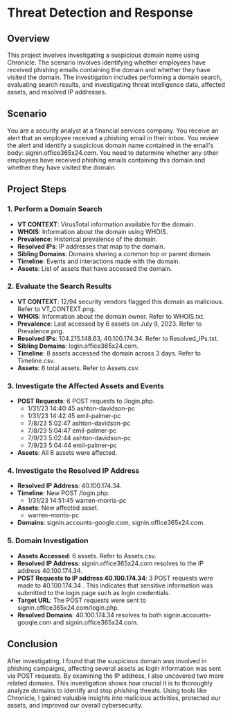 # Threat Detection and Response

## Overview
This project involves investigating a suspicious domain name using Chronicle. The scenario involves identifying whether employees have received phishing emails containing the domain and whether they have visited the domain. The investigation includes performing a domain search, evaluating search results, and investigating threat intelligence data, affected assets, and resolved IP addresses.

## Scenario
You are a security analyst at a financial services company. You receive an alert that an employee received a phishing email in their inbox. You review the alert and identify a suspicious domain name contained in the email's body: signin.office365x24.com. You need to determine whether any other employees have received phishing emails containing this domain and whether they have visited the domain.

## Project Steps

### 1. Perform a Domain Search
- **VT CONTEXT**: VirusTotal information available for the domain.
- **WHOIS**: Information about the domain using WHOIS.
- **Prevalence**: Historical prevalence of the domain.
- **Resolved IPs**: IP addresses that map to the domain.
- **Sibling Domains**: Domains sharing a common top or parent domain.
- **Timeline**: Events and interactions made with the domain.
- **Assets**: List of assets that have accessed the domain.

### 2. Evaluate the Search Results
- **VT CONTEXT**: 12/94 security vendors flagged this domain as malicious. Refer to VT_CONTEXT.png.
- **WHOIS**: Information about the domain owner. Refer to WHOIS.txt.
- **Prevalence**: Last accessed by 6 assets on July 9, 2023. Refer to Prevalence.png.
- **Resolved IPs**: 104.215.148.63, 40.100.174.34. Refer to Resolved_IPs.txt.
- **Sibling Domains**: login.office365x24.com.
- **Timeline**: 8 assets accessed the domain across 3 days. Refer to Timeline.csv.
- **Assets**: 6 total assets. Refer to Assets.csv.

### 3. Investigate the Affected Assets and Events
- **POST Requests**: 6 POST requests to /login.php.
	- 1/31/23 14:40:45 ashton-davidson-pc
	- 1/31/23 14:42:45 emil-palmer-pc
	- 7/8/23 5:02:47 ashton-davidson-pc
	- 7/8/23 5:04:47 emil-palmer-pc
	- 7/9/23 5:02:44 ashton-davidson-pc
	- 7/9/23 5:04:44 emil-palmer-pc
- **Assets**: All 6 assets were affected.

### 4. Investigate the Resolved IP Address
- **Resolved IP Address**: 40.100.174.34.
- **Timeline**: New POST /login.php.
	- 1/31/23 14:51:45 warren-morris-pc
- **Assets**: New affected asset.
	- warren-morris-pc
- **Domains**: signin.accounts-google.com, signin.office365x24.com.

### 5. Domain Investigation
- **Assets Accessed**: 6 assets. Refer to Assets.csv.
- **Resolved IP Address**: signin.office365x24.com resolves to the IP address 40.100.174.34.
- **POST Requests to IP address 40.100.174.34**: 3 POST requests were made to 40.100.174.34 . This indicates that sensitive information was submitted to the login page such as login credentials.
- **Target URL**: The POST requests were sent to signin.office365x24.com/login.php.
- **Resolved Domains**: 40.100.174.34 resolves to both signin.accounts-gooqle.com and signin.office365x24.com.

## Conclusion
After investigating, I found that the suspicious domain was involved in phishing campaigns, affecting several assets as login information was sent via POST requests. By examining the IP address, I also uncovered two more related domains. This investigation shows how crucial it is to thoroughly analyze domains to identify and stop phishing threats. Using tools like Chronicle, I gained valuable insights into malicious activities, protected our assets, and improved our overall cybersecurity.
